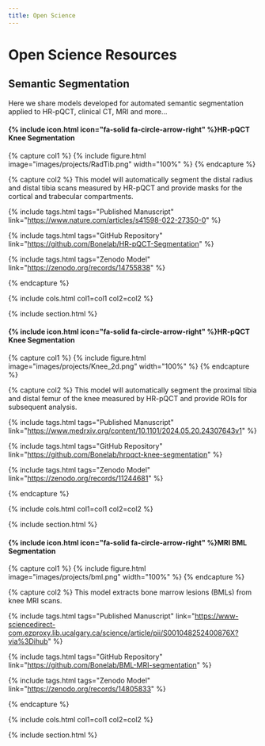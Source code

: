 ```yaml
---
title: Open Science
---
```

# Open Science Resources

## Semantic Segmentation

Here we share models developed for automated semantic segmentation applied to HR-pQCT, clinical CT, MRI and more...

#### {% include icon.html icon="fa-solid fa-circle-arrow-right" %}HR-pQCT Knee Segmentation

{% capture col1 %}
{% include figure.html image="images/projects/RadTib.png" width="100%" %}
{% endcapture %}

{% capture col2 %}
This model will automatically segment the distal radius and distal tibia scans measured by HR-pQCT and provide masks for the cortical and trabecular compartments.

{%
  include tags.html
  tags="Published Manuscript"
  link="https://www.nature.com/articles/s41598-022-27350-0"
%}

{%
  include tags.html
  tags="GitHub Repository"
  link="https://github.com/Bonelab/HR-pQCT-Segmentation"
%}

{%
  include tags.html
  tags="Zenodo Model"
  link="https://zenodo.org/records/14755838"
%}

{% endcapture %}

{%
  include cols.html
  col1=col1
  col2=col2
%}

{% include section.html %}

#### {% include icon.html icon="fa-solid fa-circle-arrow-right" %}HR-pQCT Knee Segmentation

{% capture col1 %}
{% include figure.html image="images/projects/Knee_2d.png" width="100%" %}
{% endcapture %}

{% capture col2 %}
This model will automatically segment the proximal tibia and distal femur of the knee measured by HR-pQCT and provide ROIs for subsequent analysis.

{%
  include tags.html
  tags="Published Manuscript"
  link="https://www.medrxiv.org/content/10.1101/2024.05.20.24307643v1"
%}

{%
  include tags.html
  tags="GitHub Repository"
  link="https://github.com/Bonelab/hrpqct-knee-segmentation"
%}

{%
  include tags.html
  tags="Zenodo Model"
  link="https://zenodo.org/records/11244681"
%}

{% endcapture %}

{%
  include cols.html
  col1=col1
  col2=col2
%}

{% include section.html %}

#### {% include icon.html icon="fa-solid fa-circle-arrow-right" %}MRI BML Segmentation

{% capture col1 %}
{% include figure.html image="images/projects/bml.png" width="100%" %}
{% endcapture %}

{% capture col2 %}
This model extracts bone marrow lesions (BMLs) from knee MRI scans.

{%
  include tags.html
  tags="Published Manuscript"
  link="https://www-sciencedirect-com.ezproxy.lib.ucalgary.ca/science/article/pii/S001048252400876X?via%3Dihub"
%}

{%
  include tags.html
  tags="GitHub Repository"
  link="https://github.com/Bonelab/BML-MRI-segmentation"
%}

{%
  include tags.html
  tags="Zenodo Model"
  link="https://zenodo.org/records/14805833"
%}

{% endcapture %}

{%
  include cols.html
  col1=col1
  col2=col2
%}

{% include section.html %}
